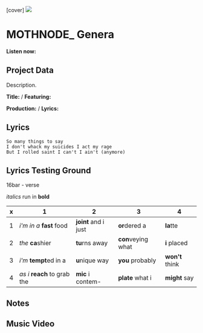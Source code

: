 [cover] ![](57175019_319474918741616_8502199518755923887_n.jpg)

# MOTHNODE_ Genera

**Listen now:** 

## Project Data

Description.


**Title:**  / **Featuring:** 

**Production:**  / **Lyrics:** 

## Lyrics

```
So many things to say
I don't whack my suicides I act my rage
But I rolled saint I can't I ain't (anymore)
```

## Lyrics Testing Ground

16bar - verse

*italics* run in
**bold**

| x | 1 | 2 | 3 | 4 |
|---|---|---|---|---|
| 1 | *i'm in a* **fast** food | **joint** and i just  | **or**dered a  | **la**tte  |
| 2 | *the* **ca**shier | **tu**rns away  |  **con**veying what |  **i** placed |
| 3 | *i'm* **tempt**ed in a | **u**nique way  |  **you** probably |  **won't** think |
| 4 | *as i* **reach** to grab the |  **mic** i contem-  | **plate** what i | **might** say |

## Notes

## Music Video
